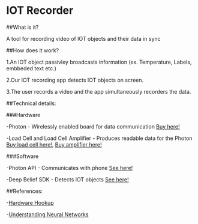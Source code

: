 # IOT Recorder

##What is it?

A tool for recording video of IOT objects and their data in sync

##How does it work?
	
1.An IOT object passivley broadcasts information (ex. Temperature, Labels, embbeded text etc.) 

2.Our IOT recording app detects IOT objects on screen.

3.The user records a video and the app simultaneously recorders the data.

##Technical details:
	
###Hardware
	
-Photon - Wirelessly enabled board for data communication [Buy here!](https://store.particle.io/collections/photon)

-Load Cell and Load Cell Amplifier - Produces readable data for the Photon [Buy load cell here!](https://www.sparkfun.com/products/13329), [Buy amplifier here!](https://www.sparkfun.com/products/13230)

###Software
	
-Photon API - Communicates with phone [See here!](https://docs.particle.io/reference/firmware/photon/)

-Deep Belief SDK - Detects IOT objects [See here!](https://github.com/jetpacapp/DeepBeliefSDK)

##References:
	
-[Hardware Hookup](https://learn.sparkfun.com/tutorials/load-cell-amplifier-hx711-breakout-hookup-guide?_ga=1.53177064.1747307081.1440772503)

-[Understanding Neural Networks](http://neuralnetworksanddeeplearning.com/)